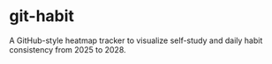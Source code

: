 # git-habit
A GitHub-style heatmap tracker to visualize self-study and daily habit consistency from 2025 to 2028.
